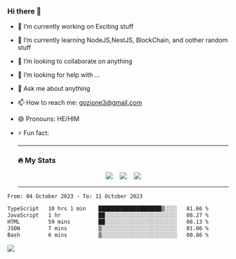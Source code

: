 ### Hi there 👋

<!--
**charlieScript/charlieScript** is a ✨ _special_ ✨ repository because its `README.md` (this file) appears on your GitHub profile.

Here are some ideas to get you started: -->

- 🔭 I’m currently working on Exciting stuff
- 🌱 I’m currently learning NodeJS,NestJS, BlockChain, and oother random stuff
- 👯 I’m looking to collaborate on anything
- 🤔 I’m looking for help with ...
- 💬 Ask me about anything
- 📫 How to reach me: gozione3@gmail.com
- 😄 Pronouns: HE/HIM
- ⚡ Fun fact:


  ---

  ### :fire: My Stats

  <div id="stats" align="center">
  <img src="http://github-readme-streak-stats.herokuapp.com?user=charlieScript&theme=dark&date_format=M%20j%5B%2C%20Y%5D" />&nbsp;&nbsp;&nbsp;
  <img src="https://github-readme-stats.vercel.app/api/top-langs/?username=charlieScript&layout=compact&theme=vision-friendly-dark"/>&nbsp;&nbsp;&nbsp;
  <img src="https://github-readme-stats.vercel.app/api?username=charlieScript&show_icons=true&theme=radical"/>
  </div>

  ---



<!--START_SECTION:waka-->

```txt
From: 04 October 2023 - To: 11 October 2023

TypeScript   10 hrs 1 min    ████████████████████▒░░░░   81.66 %
JavaScript   1 hr            ██░░░░░░░░░░░░░░░░░░░░░░░   08.27 %
HTML         59 mins         ██░░░░░░░░░░░░░░░░░░░░░░░   08.13 %
JSON         7 mins          ▒░░░░░░░░░░░░░░░░░░░░░░░░   01.06 %
Bash         6 mins          ▒░░░░░░░░░░░░░░░░░░░░░░░░   00.86 %
```

<!--END_SECTION:waka-->
![](https://komarev.com/ghpvc/?username=charlieScript)
